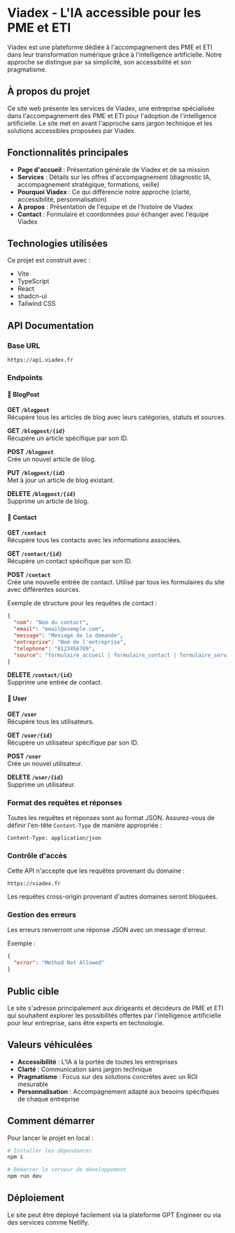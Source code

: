 
# Viadex - L'IA accessible pour les PME et ETI

Viadex est une plateforme dédiée à l'accompagnement des PME et ETI dans leur transformation numérique grâce à l'intelligence artificielle. Notre approche se distingue par sa simplicité, son accessibilité et son pragmatisme.

## À propos du projet

Ce site web présente les services de Viadex, une entreprise spécialisée dans l'accompagnement des PME et ETI pour l'adoption de l'intelligence artificielle. Le site met en avant l'approche sans jargon technique et les solutions accessibles proposées par Viadex.

## Fonctionnalités principales

- **Page d'accueil** : Présentation générale de Viadex et de sa mission
- **Services** : Détails sur les offres d'accompagnement (diagnostic IA, accompagnement stratégique, formations, veille)
- **Pourquoi Viadex** : Ce qui différencie notre approche (clarté, accessibilité, personnalisation)
- **À propos** : Présentation de l'équipe et de l'histoire de Viadex
- **Contact** : Formulaire et coordonnées pour échanger avec l'équipe Viadex

## Technologies utilisées

Ce projet est construit avec :

- Vite
- TypeScript
- React
- shadcn-ui
- Tailwind CSS

## API Documentation

### Base URL
```
https://api.viadex.fr
```

### Endpoints

#### 📌 BlogPost

**GET `/blogpost`**  
Récupère tous les articles de blog avec leurs catégories, statuts et sources.

**GET `/blogpost/{id}`**  
Récupère un article spécifique par son ID.

**POST `/blogpost`**  
Crée un nouvel article de blog.

**PUT `/blogpost/{id}`**  
Met à jour un article de blog existant.

**DELETE `/blogpost/{id}`**  
Supprime un article de blog.

#### 📌 Contact

**GET `/contact`**  
Récupère tous les contacts avec les informations associées.

**GET `/contact/{id}`**  
Récupère un contact spécifique par son ID.

**POST `/contact`**  
Crée une nouvelle entrée de contact. Utilisé par tous les formulaires du site avec différentes sources.

Exemple de structure pour les requêtes de contact :
```json
{
  "nom": "Nom du contact",
  "email": "email@exemple.com",
  "message": "Message de la demande",
  "entreprise": "Nom de l'entreprise",
  "telephone": "0123456789",
  "source": "formulaire_accueil | formulaire_contact | formulaire_service"
}
```

**DELETE `/contact/{id}`**  
Supprime une entrée de contact.

#### 📌 User

**GET `/user`**  
Récupère tous les utilisateurs.

**GET `/user/{id}`**  
Récupère un utilisateur spécifique par son ID.

**POST `/user`**  
Crée un nouvel utilisateur.

**DELETE `/user/{id}`**  
Supprime un utilisateur.

### Format des requêtes et réponses

Toutes les requêtes et réponses sont au format JSON. Assurez-vous de définir l'en-tête `Content-Type` de manière appropriée :

```
Content-Type: application/json
```

### Contrôle d'accès

Cette API n'accepte que les requêtes provenant du domaine :
```
https://viadex.fr
```

Les requêtes cross-origin provenant d'autres domaines seront bloquées.

### Gestion des erreurs

Les erreurs renverront une réponse JSON avec un message d'erreur.

Exemple :
```json
{
  "error": "Method Not Allowed"
}
```

## Public cible

Le site s'adresse principalement aux dirigeants et décideurs de PME et ETI qui souhaitent explorer les possibilités offertes par l'intelligence artificielle pour leur entreprise, sans être experts en technologie.

## Valeurs véhiculées

- **Accessibilité** : L'IA à la portée de toutes les entreprises
- **Clarté** : Communication sans jargon technique
- **Pragmatisme** : Focus sur des solutions concrètes avec un ROI mesurable
- **Personnalisation** : Accompagnement adapté aux besoins spécifiques de chaque entreprise

## Comment démarrer

Pour lancer le projet en local :

```sh
# Installer les dépendances
npm i

# Démarrer le serveur de développement
npm run dev
```

## Déploiement

Le site peut être déployé facilement via la plateforme GPT Engineer ou via des services comme Netlify.
